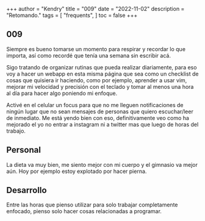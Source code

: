+++
author = "Kendry"
title = "009"
date = "2022-11-02"
description = "Retomando."
tags = [
"frequents",
]
toc = false
+++

## 009

Siempre es bueno tomarse un momento para respirar y recordar lo que importa, así como
recordé que tenía una semana sin escribir acá.

Sigo tratando de organizar rutinas que pueda realizar diariamente, para eso voy a
hacer un webapp en esta misma página que sea como un checklist de cosas que quisiera ir
haciendo, como por ejemplo, aprender a usar vim, mejorar mi velocidad y precisión con
el teclado y tomar al menos una hora al día para hacer algo poniendo mi enfoque.

Activé en el celular un focus para que no me lleguen notificaciones de ningún lugar que
no sean mensajes de personas que quiero escuchar/leer de inmediato. Me está yendo bien
con eso, definitivamente veo como ha mejorado el yo no entrar a instagram ni a twitter
mas que luego de horas del trabajo.

## Personal

La dieta va muy bien, me siento mejor con mi cuerpo y el gimnasio va mejor aún. Hoy por
ejemplo estoy explotado por hacer pierna.

## Desarrollo

Entre las horas que pienso utilizar para solo trabajar completamente enfocado, pienso solo
hacer cosas relacionadas a programar.
